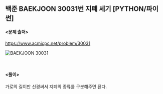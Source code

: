 ## 백준 BAEKJOON 30031번 지폐 세기 [PYTHON/파이썬]

#### <문제 출처><br>
https://www.acmicpc.net/problem/30031

![BAEKJOON 30031](https://blog.kakaocdn.net/dn/mon8P/btsxtUl5KD6/j6kkqTxSaO73WJC4iGykzK/img.png)

<br>

#### <풀이><br>

가로의 길이만 신경써서 지폐의 종류를 구분해주면 된다.